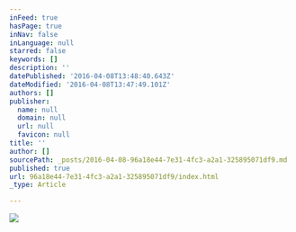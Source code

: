 ```yaml
---
inFeed: true
hasPage: true
inNav: false
inLanguage: null
starred: false
keywords: []
description: ''
datePublished: '2016-04-08T13:48:40.643Z'
dateModified: '2016-04-08T13:47:49.101Z'
authors: []
publisher:
  name: null
  domain: null
  url: null
  favicon: null
title: ''
author: []
sourcePath: _posts/2016-04-08-96a18e44-7e31-4fc3-a2a1-325895071df9.md
published: true
url: 96a18e44-7e31-4fc3-a2a1-325895071df9/index.html
_type: Article

---
```

![](https://the-grid-user-content.s3-us-west-2.amazonaws.com/058aa4a1-7b6a-46c1-9f79-29a3b237b885.jpg)